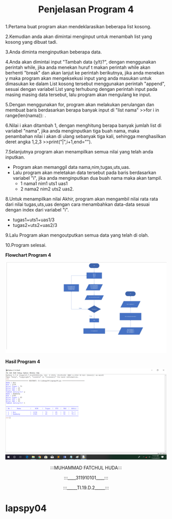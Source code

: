 # <p align="center">Penjelasan Program 4</p>

1.Pertama buat program akan mendeklarasikan beberapa list kosong.

2.Kemudian anda akan dimintai menginput untuk menambah list yang kosong yang dibuat tadi.

3.Anda diminta menginputkan beberapa data.

4.Anda akan dimintai input "Tambah data (y/t)?", dengan menggunakan perintah while, jika anda menekan huruf t makan perintah while akan berhenti "break" dan akan lanjut ke perintah berikutnya, jika anda menekan y maka program akan mengeksekusi input yang anda masukan untuk dimasukan ke dalam List kosong tersebut menggunakan perintah "append", sesuai dengan variabel List yang terhubung dengan perintah input pada masing masing data tersebut, lalu program akan mengulang ke input.

5.Dengan menggunakan for, program akan melakukan perulangan dan membuat baris berdasarkan berapa banyak input di "list nama" >>for i in range(len(nama)): .

6.Nilai i akan ditambah 1, dengan menghitung berapa banyak jumlah list di variabel "nama", jika anda menginputkan tiga buah nama, maka penambahan nilai i akan di ulang sebanyak tiga kali, sehingga menghasilkan deret angka 1,2,3 >>print("|",i+1,end="").

7.Selanjutnya program akan menampilkan semua nilai yang telah anda inputkan.

* Program akan memanggil data nama,nim,tugas,uts,uas.
* Lalu program akan meletakan data tersebut pada baris berdasarkan variabel "i", jika anda menginputkan dua buah nama maka akan tampil.
     * 1 nama1 nim1 uts1 uas1
     * 2 nama2 nim2 uts2 uas2.

8.Untuk menampilkan nilai Akhir, program akan mengambil nilai rata rata dari nilai tugas,uts,uas dengan cara menambahkan data-data sesuai dengan index dari variabel "i".

* tugas1+uts1+uas1/3
* tugas2+uts2+uas2/3

9.Lalu Program akan mengoutputkan semua data yang telah di olah.

10.Program selesai.

<strong>Flowchart Program 4</strong>

![](screanshot.jpg)

<strong>Hasil Program 4</strong>

![](hasilprogram4.jpg)

<p align="center">:::MUHAMMAD FATCHUL HUDA:::</br></p>
<p align="center">:::____311910101____:::</br></p>
<p align="center">:::_____TI.19.D.2_____:::</br></p>

# lapspy04
